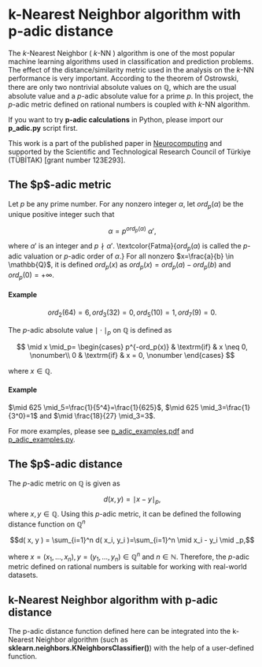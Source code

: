 # k-Nearest Neighbor algorithm with p-adic distance

The $k$-Nearest Neighbor ( $k$-NN ) algorithm is one of the most popular machine learning algorithms used in classification and prediction problems. 
The effect of the distance/similarity metric used in the analysis on the $k$-NN performance is very important. 
According to the theorem of Ostrowski, there are only two nontrivial absolute values on $\mathbb{Q}$, which are the usual absolute value and a $p$-adic absolute value for a prime $p$. 
In this project, the $p$-adic metric defined on rational numbers is coupled with $k$-NN algorithm. 

If you want to try <b>p-adic calculations</b> in Python, please import our <b>p_adic.py</b> script first.

This work is a part of the published paper in <a href="https://www.sciencedirect.com/science/article/pii/S0925231224001711" target="_blank">Neurocomputing</a> and supported by the Scientific and Technological Research Council of Türkiye (TÜBİTAK) [grant number 123E293].

<h2>The $p$-adic metric </h2>

Let $p$ be any prime number. For any nonzero integer $\alpha$, let $ord_p(\alpha)$ be the unique positive integer such that

$$\alpha = p^{ord_p ( \alpha )} \ \alpha', $$

where $\alpha'$ is an integer and $p  \nmid \alpha'$. \textcolor{Fatma}{$ord_p(\alpha)$ is called the $p$-adic valuation or $p$-adic order of $\alpha$.}  For all nonzero $x=\frac{a}{b} \in \mathbb{Q}$, it is defined $ord_p(x)$ as $ord_p(x) = ord_p(a) - ord_p(b)$ and $ord_p(0)=+\infty$.

<h4>Example</h4>

$$ord_2(64)=6,  ord_3(32)=0, ord_5(10)=1, ord_7(9)=0.$$

The $p$-adic absolute value $\mid \cdot \mid_p$ on $\mathbb{Q}$ is defined as

$$ 
\mid x \mid_p= 
\begin{cases}
p^{-ord_p(x)} & \textrm{if} & x \neq 0, \nonumber\\
0 & \textrm{if} & x = 0, \nonumber
\end{cases}
$$

where $x\in \mathbb{Q}$.

<h4>Example</h4> 

$\mid 625 \mid_5=\frac{1}{5^4}=\frac{1}{625}$, $\mid 625 \mid_3=\frac{1}{3^0}=1$ and $\mid \frac{18}{27} \mid_3=3$.

For more examples, please see <a href="https://github.com/elifkrtl/pkNN/blob/main/p_adic_examples.pdf" target="_blank">p_adic_examples.pdf</a> and <a href="https://github.com/elifkrtl/pkNN/blob/main/p_adic_examples.py" target="_blank">p_adic_examples.py</a>.

<h2> The $p$-adic distance </h2>

The $p$-adic metric on $\mathbb{Q}$ is given as 

$$d( x, y ) = \mid x - y \mid _p,$$
where $x, y \in \mathbb{Q}$. Using this $p$-adic metric, it can be defined the following distance function on $\mathbb{Q}^n$

$$d( x, y ) = \sum_{i=1}^n d( x_i, y_i )=\sum_{i=1}^n \mid x_i - y_i \mid _p,$$

where $x=(x_1, \dots, x_n),  y=(y_1, \dots, y_n) \in \mathbb{Q}^n$ and $n\in \mathbb{N}$. Therefore, the $p$-adic metric defined on rational numbers is suitable for working with real-world datasets. 

<h2> k-Nearest Neighbor algorithm with p-adic distance </h2>

The p-adic distance function defined here can be integrated into the k-Nearest Neighbor algorithm (such as <b> sklearn.neighbors.KNeighborsClassifier()</b>) with the help of a user-defined function.
